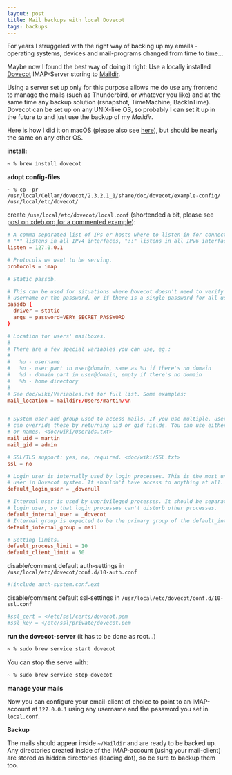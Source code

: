```yaml
---
layout: post
title: Mail backups with local Dovecot
tags: backups
---
```


For years I struggeled with the right way of backing up my emails  - operating systems, devices and mail-programs changed from time to time...

Maybe now I found the best way of doing it right: Use a locally installed [Dovecot](https://www.dovecot.org/) IMAP-Server storing to [Maildir](https://wiki2.dovecot.org/MailboxFormat/Maildir).

Using a server set up only for this purpose allows me do use any frontend to manage the mails (such as Thunderbird, or whatever you like) and at the same time any backup solution (rsnapshot, TimeMachine, BackInTime).  
Dovecot can be set up on any UNIX-like OS, so probably I can set it up in the future to and just use the backup of my _Maildir_.


Here is how I did it on macOS (please also see [here](https://xdeb.org/post/2014/03/07/running-dovecot-as-a-local-only-imap-server-on-os-x/)), but should be nearly the same on any other OS.

__install:__
```bash
~ % brew install dovecot
```

__adopt config-files__
```
~ % cp -pr /usr/local/Cellar/dovecot/2.3.2.1_1/share/doc/dovecot/example-config/ /usr/local/etc/dovecot/
```

create `/use/local/etc/dovecot/local.conf` (shortended a bit, please see [post on xdeb.org for a commented example](https://xdeb.org/post/2014/03/07/running-dovecot-as-a-local-only-imap-server-on-os-x/)):
```conf
# A comma separated list of IPs or hosts where to listen in for connections. 
# "*" listens in all IPv4 interfaces, "::" listens in all IPv6 interfaces.
listen = 127.0.0.1

# Protocols we want to be serving.
protocols = imap

# Static passdb.

# This can be used for situations where Dovecot doesn't need to verify the
# username or the password, or if there is a single password for all users:
passdb {
  driver = static
  args = password=VERY_SECRET_PASSWORD
}

# Location for users' mailboxes. 
#
# There are a few special variables you can use, eg.:
#
#   %u - username
#   %n - user part in user@domain, same as %u if there's no domain
#   %d - domain part in user@domain, empty if there's no domain
#   %h - home directory
#
# See doc/wiki/Variables.txt for full list. Some examples:
mail_location = maildir:/Users/martin/%n


# System user and group used to access mails. If you use multiple, userdb
# can override these by returning uid or gid fields. You can use either numbers
# or names. <doc/wiki/UserIds.txt>
mail_uid = martin
mail_gid = admin

# SSL/TLS support: yes, no, required. <doc/wiki/SSL.txt>
ssl = no

# Login user is internally used by login processes. This is the most untrusted
# user in Dovecot system. It shouldn't have access to anything at all.
default_login_user = _dovenull

# Internal user is used by unprivileged processes. It should be separate from
# login user, so that login processes can't disturb other processes.
default_internal_user = _dovecot
# Internal group is expected to be the primary group of the default_internal_user.
default_internal_group = mail

# Setting limits.
default_process_limit = 10
default_client_limit = 50
```

disable/comment default auth-settings in `/usr/local/etc/dovecot/conf.d/10-auth.conf`
```conf
#!include auth-system.conf.ext
```

disable/comment default ssl-settings in `/usr/local/etc/dovecot/conf.d/10-ssl.conf`
```conf
#ssl_cert = </etc/ssl/certs/dovecot.pem
#ssl_key = </etc/ssl/private/dovecot.pem
```

__run the dovecot-server__ (it has to be done as root...)
```bash
~ % sudo brew service start dovecot
```

You can stop the serve with:
```bash
~ % sudo brew service stop dovecot
```

__manage your mails__

Now you can configure your email-client of choice to point to an IMAP-account at `127.0.0.1` using any username and the password you set in `local.conf`.

__Backup__

The mails should appear inside `~/Maildir` and are ready to be backed up.  
Any directories created inside of the IMAP-account (using your mail-client) are stored as hidden directories (leading dot), so be sure to backup them too.